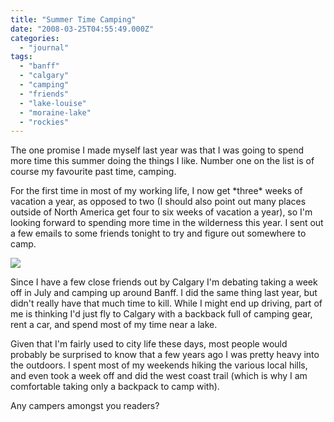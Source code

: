```yaml
---
title: "Summer Time Camping"
date: "2008-03-25T04:55:49.000Z"
categories: 
  - "journal"
tags: 
  - "banff"
  - "calgary"
  - "camping"
  - "friends"
  - "lake-louise"
  - "moraine-lake"
  - "rockies"
---
```


The one promise I made myself last year was that I was going to spend more time this summer doing the things I like. Number one on the list is of course my favourite past time, camping.

For the first time in most of my working life, I now get \*three\* weeks of vacation a year, as opposed to two (I should also point out many places outside of North America get four to six weeks of vacation a year), so I'm looking forward to spending more time in the wilderness this year. I sent out a few emails to some friends tonight to try and figure out somewhere to camp.

![](http://farm1.static.flickr.com/58/166946379_1c5b302337.jpg?v=0)

Since I have a few close friends out by Calgary I'm debating taking a week off in July and camping up around Banff. I did the same thing last year, but didn't really have that much time to kill. While I might end up driving, part of me is thinking I'd just fly to Calgary with a backback full of camping gear, rent a car, and spend most of my time near a lake.

Given that I'm fairly used to city life these days, most people would probably be surprised to know that a few years ago I was pretty heavy into the outdoors. I spent most of my weekends hiking the various local hills, and even took a week off and did the west coast trail (which is why I am comfortable taking only a backpack to camp with).

Any campers amongst you readers?

